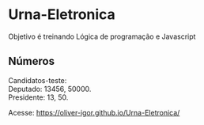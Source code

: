 # Urna-Eletronica
Objetivo é treinando Lógica de programação e Javascript

<h2>Números</h2>
Candidatos-teste:</br>
                 Deputado: 13456, 50000.</br>
                 Presidente: 13, 50.

Acesse:
https://oliver-igor.github.io/Urna-Eletronica/
